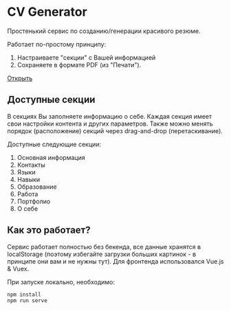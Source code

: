 # CV Generator

Простенький сервис по созданию/генерации красивого резюме.

Работает по-простому принципу:
1. Настраиваете "секции" с Вашей информацией
2. Сохраняете в формате PDF (из "Печати").

[Открыть](https://ermak-13.github.io/cv-generator/)

## Доступные секции
В секциях Вы заполняете информацию о себе. Каждая секция имеет свои настройки
контента и других параметров. Также можно менять порядок (расположение) секций
через drag-and-drop (перетаскивание).

Доступные следующие секции:
1. Основная информация
2. Контакты
3. Языки
4. Навыки
5. Образование
6. Работа
7. Портфолио
8. О себе

## Как это работает?
Сервис работает полностью без бекенда, все данные хранятся в localStorage
(поэтому избегайте загрузки больших картинок - в принципе они вам и не нужны тут).
Для фронтенда использовался Vue.js & Vuex.

При запуске локально, необходимо:
```
npm install
npm run serve
```
